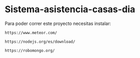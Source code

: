# Sistema-asistencia-casas-dia
 
 
 Para poder correr este proyecto necesitas instalar:
 
	https://www.meteor.com/
	
	https://nodejs.org/es/download/
	
	https://robomongo.org/
